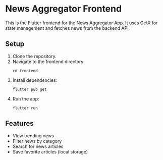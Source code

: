 # News Aggregator Frontend

This is the Flutter frontend for the News Aggregator App. It uses GetX for state management and fetches news from the backend API.

## Setup

1. Clone the repository.
2. Navigate to the frontend directory:
   ```
   cd frontend
   ```
3. Install dependencies:
   ```
   flutter pub get
   ```
4. Run the app:
   ```
   flutter run
   ```

## Features

- View trending news
- Filter news by category
- Search for news articles
- Save favorite articles (local storage) 